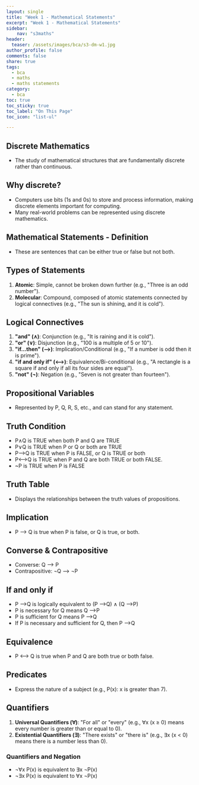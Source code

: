 ```yaml
---
layout: single
title: "Week 1 - Mathematical Statements"
excerpt: "Week 1 - Mathematical Statements"
sidebar:
    nav: "s3maths"
header:
  teaser: /assets/images/bca/s3-dm-w1.jpg
author_profile: false
comments: false
share: true
tags:
  - bca
  - maths
  - maths statements
category:
  - bca
toc: true
toc_sticky: true
toc_label: "On This Page"
toc_icon: "list-ul"

---
```


## Discrete Mathematics
- The study of mathematical structures that are fundamentally discrete rather than continuous.

## Why discrete?
- Computers use bits (1s and 0s) to store and process information, making discrete elements important for computing.
- Many real-world problems can be represented using discrete mathematics.

## Mathematical Statements - Definition
- These are sentences that can be either true or false but not both.

## Types of Statements
1. **Atomic**: Simple, cannot be broken down further (e.g., "Three is an odd number").
2. **Molecular**: Compound, composed of atomic statements connected by logical connectives (e.g., "The sun is shining, and it is cold").

## Logical Connectives
1. **"and" (∧)**: Conjunction (e.g., "It is raining and it is cold").
2. **"or" (∨)**: Disjunction (e.g., "100 is a multiple of 5 or 10").
3. **"if...then" (⟶)**: Implication/Conditional (e.g., "If a number is odd then it is prime").
4. **"if and only if" (⟷)**: Equivalence/Bi-conditional (e.g., "A rectangle is a square if and only if all its four sides are equal").
5. **"not" (¬)**: Negation (e.g., "Seven is not greater than fourteen").

## Propositional Variables
- Represented by P, Q, R, S, etc., and can stand for any statement.

## Truth Condition
- P∧Q is TRUE when both P and Q are TRUE
- P∨Q is TRUE when P or Q or both are TRUE
- P⟶Q is TRUE when P is FALSE, or Q is TRUE or both
- P⟷Q is TRUE when P and Q are both TRUE or both FALSE.
- ~P is TRUE when P is FALSE

## Truth Table
- Displays the relationships between the truth values of propositions.

## Implication
- P ⟶ Q is true when P is false, or Q is true, or both.

## Converse & Contrapositive
- Converse: Q ⟶ P
- Contrapositive: ¬Q ⟶ ¬P

## If and only if
- P ⟶Q is logically equivalent to (P ⟶Q) ∧ (Q ⟶P)
- P is necessary for Q means Q ⟶P
- P is sufficient for Q means P ⟶Q
- If P is necessary and sufficient for Q, then P ⟶Q

## Equivalence
- P ⟷ Q is true when P and Q are both true or both false.

## Predicates
- Express the nature of a subject (e.g., P(x): x is greater than 7).

## Quantifiers
1. **Universal Quantifiers (∀)**: "For all" or "every" (e.g., ∀x (x ≥ 0) means every number is greater than or equal to 0).
2. **Existential Quantifiers (∃)**: "There exists" or "there is" (e.g., ∃x (x < 0) means there is a number less than 0).

### Quantifiers and Negation
- ¬∀x P(x) is equivalent to ∃x ¬P(x)
- ¬∃x P(x) is equivalent to ∀x ¬P(x)